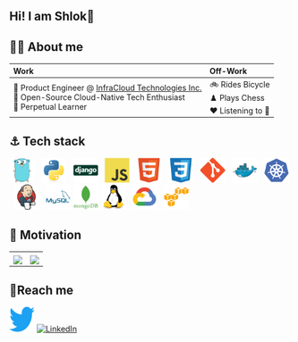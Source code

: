  <h2 align="left">  Hi! I am Shlok👋 </h2> 

 ## :man_shrugging: About me

| Work | Off-Work |
| :--- | :--- |
| 🎯 Product Engineer @ [InfraCloud Technologies Inc.](//infracloud.io) <br/>🔰 Open-Source Cloud-Native Tech Enthusiast <br/>🌱 Perpetual Learner | 🚲 Rides Bicycle <br/>♟️	Plays Chess <br/>♥️ Listening to 🎵 |

## ⚓️ Tech stack

<img src="https://github.com/devicons/devicon/blob/master/icons/go/go-original.svg" alt="Golang" width="45" height="45" /> &nbsp;
<img src="https://github.com/devicons/devicon/blob/master/icons/python/python-original.svg" alt="Python" width="45" height="45" /> &nbsp;
<img src="https://github.com/devicons/devicon/blob/master/icons/django/django-original.svg" alt="Django" width="45" height="45" /> &nbsp;
<img src="https://github.com/devicons/devicon/blob/master/icons/javascript/javascript-original.svg" alt="JavaScript" width="45" height="45" /> &nbsp;
<img src="https://github.com/devicons/devicon/blob/master/icons/html5/html5-original.svg" alt="HTML5" width="45" height="45" /> &nbsp;
<img src="https://github.com/devicons/devicon/blob/master/icons/css3/css3-original.svg" alt="CSS3" width="45" height="45" /> &nbsp;
<img src="https://github.com/devicons/devicon/blob/master/icons/git/git-original.svg" alt="Git" width="45" height="45" /> &nbsp;
<img src="https://github.com/devicons/devicon/blob/master/icons/docker/docker-original.svg" alt="Docker" width="45" height="45" /> &nbsp;
<img src="https://github.com/devicons/devicon/blob/master/icons/kubernetes/kubernetes-plain.svg" alt="Kubernetes" width="45" height="45" /> &nbsp;
<img src="https://github.com/devicons/devicon/blob/master/icons/jenkins/jenkins-original.svg" alt="Jenkins" width="45" height="45" /> &nbsp;
<img src="https://github.com/devicons/devicon/blob/master/icons/mysql/mysql-plain-wordmark.svg" alt="MySQL" width="45" height="45"/>
<img src="https://github.com/devicons/devicon/blob/master/icons/mongodb/mongodb-plain-wordmark.svg" alt="MongoDB" width="45" height="45"/>
<img src="https://github.com/devicons/devicon/blob/master/icons/linux/linux-original.svg" alt="Linux" width="45" height="45" /> &nbsp;
<img src="https://github.com/devicons/devicon/blob/master/icons/googlecloud/googlecloud-original.svg" alt="GoogleCloud" width="45" height="45" /> &nbsp;
<img src="https://github.com/devicons/devicon/blob/master/icons/amazonwebservices/amazonwebservices-original.svg" alt="AWS" width="45" height="45" /> &nbsp;

## 💪 Motivation

<table>
  <tr>
    <th>
      <img src="https://github-readme-stats.vercel.app/api?username=shlokchaudhari9&show_icons=true&custom_title=Shlok's GitHub Stats&count_private=true&theme=blueberry" align="center" />
    </th>
    <th>
      <img src="https://github-readme-streak-stats.herokuapp.com/?user=shlokchaudhari9&hide_border=true&theme=blueberry" align="center" />
    </th>
  </tr>
</table>

## 🔗Reach me

<a href="https://twitter.com/shlokchaudhari9"><img src="https://github.com/devicons/devicon/blob/master/icons/twitter/twitter-original.svg" alt="Twitter" width="45" height="45"/></a>
<a href="https://www.linkedin.com/in/shlokchaudhari9/"><img src="https://image.flaticon.com/icons/png/512/174/174857.png" alt="LinkedIn" width="45" height="45"/></a>
